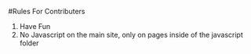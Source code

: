 #Rules For Contributers
1) Have Fun
2) No Javascript on the main site, only on pages inside of the javascript folder